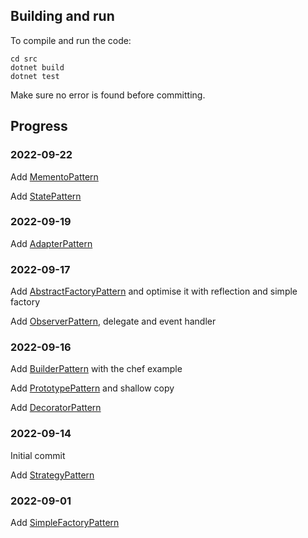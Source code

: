 ## Building and run
To compile and run the code:

```
cd src
dotnet build
dotnet test
```

Make sure no error is found before committing.

## Progress
### 2022-09-22
Add [MementoPattern](/src/MementoPattern/)

Add [StatePattern](/src/StatePattern/)

### 2022-09-19
Add [AdapterPattern](/src/AdapterPattern/)

###  2022-09-17
Add [AbstractFactoryPattern](/src/AbstractFactoryAndReflection/) and optimise it with reflection and simple factory

Add [ObserverPattern](/src/ObserverPatternAndDelegate//), delegate and event handler

### 2022-09-16
Add [BuilderPattern](/src/BuilderPattern/) with the chef example

Add [PrototypePattern](/src/PrototypePattern/) and shallow copy

Add [DecoratorPattern](/src/DecoratorPattern/)

### 2022-09-14
Initial commit

Add [StrategyPattern](/src/StrategyPattern/)

### 2022-09-01

Add [SimpleFactoryPattern](/src/SimpleFactoryPattern/)